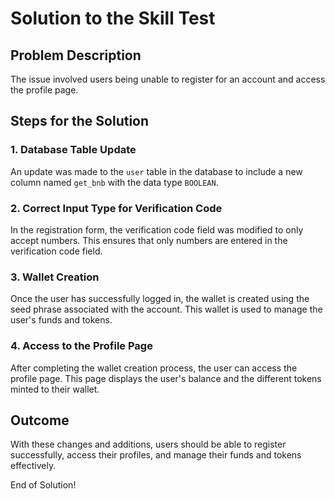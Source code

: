 # Solution to the Skill Test

## Problem Description
The issue involved users being unable to register for an account and access the profile page.

## Steps for the Solution

### 1. Database Table Update
An update was made to the `user` table in the database to include a new column named `get_bnb` with the data type `BOOLEAN`.

### 2. Correct Input Type for Verification Code
In the registration form, the verification code field was modified to only accept numbers. This ensures that only numbers are entered in the verification code field.

### 3. Wallet Creation
Once the user has successfully logged in, the wallet is created using the seed phrase associated with the account. This wallet is used to manage the user's funds and tokens.

### 4. Access to the Profile Page
After completing the wallet creation process, the user can access the profile page. This page displays the user's balance and the different tokens minted to their wallet.

## Outcome
With these changes and additions, users should be able to register successfully, access their profiles, and manage their funds and tokens effectively.

End of Solution!
